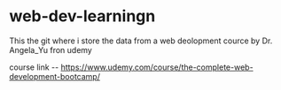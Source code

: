 
# web-dev-learningn 
This the git where i store the data from a web deolopment cource by Dr. Angela_Yu fron udemy


course link -- https://www.udemy.com/course/the-complete-web-development-bootcamp/


 

